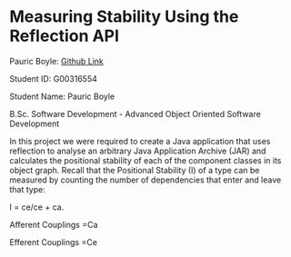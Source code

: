 # Measuring Stability Using the Reflection API
  Pauric Boyle: [Github Link](https://github.com/Pboyle5h/AOOP)  

Student ID: G00316554

Student Name: Pauric Boyle 

B.Sc. Software Development - Advanced Object Oriented Software Development

In this project we were required to create a Java application that uses reflection to analyse an arbitrary Java
Application Archive (JAR) and calculates the positional stability of each of the component
classes in its object graph. Recall that the Positional Stability (I) of a type can be measured by
counting the number of dependencies that enter and leave that type:

I = ce/ce + ca.


Afferent Couplings =Ca

Efferent Couplings =Ce


